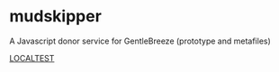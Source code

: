 # mudskipper
A Javascript donor service for GentleBreeze (prototype and metafiles)

[LOCALTEST](http://walnuc:8080/j-blob.html)
